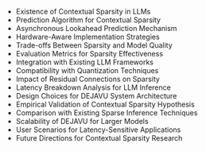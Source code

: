 - Existence of Contextual Sparsity in LLMs
- Prediction Algorithm for Contextual Sparsity
- Asynchronous Lookahead Prediction Mechanism
- Hardware-Aware Implementation Strategies
- Trade-offs Between Sparsity and Model Quality
- Evaluation Metrics for Sparsity Effectiveness
- Integration with Existing LLM Frameworks
- Compatibility with Quantization Techniques
- Impact of Residual Connections on Sparsity
- Latency Breakdown Analysis for LLM Inference
- Design Choices for DEJAVU System Architecture
- Empirical Validation of Contextual Sparsity Hypothesis
- Comparison with Existing Sparse Inference Techniques
- Scalability of DEJAVU for Larger Models
- User Scenarios for Latency-Sensitive Applications
- Future Directions for Contextual Sparsity Research